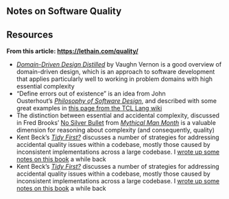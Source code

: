 
## Notes on Software Quality

## Resources

**From this article: https://lethain.com/quality/**

-  _[Domain-Driven Design Distilled](https://www.amazon.com/Domain-Driven-Design-Distilled-Vaughn-Vernon/dp/0134434420)_ by Vaughn Vernon is a good overview of domain-driven design, which is an approach to software development that applies particularly well to working in problem domains with high essential complexity
- “Define errors out of existence” is an idea from John Ousterhout’s _[Philosophy of Software Design](https://www.amazon.com/Philosophy-Software-Design-2nd-ebook/dp/B09B8LFKQL/)_, and described with some great examples in [this page from the TCL Lang wiki](https://wiki.tcl-lang.org/page/Define+Errors+Out+of+Existence)
- The distinction between essential and accidental complexity, discussed in Fred Brooks’ [No Silver Bullet](https://en.wikipedia.org/wiki/No_Silver_Bullet) from _[Mythical Man Month](https://www.amazon.com/Mythical-Man-Month-Software-Engineering-Anniversary/dp/0201835959)_ is a valuable dimension for reasoning about complexity (and consequently, quality)
- Kent Beck’s _[Tidy First?](https://www.amazon.com/Tidy-First-Personal-Exercise-Empirical/dp/1098151240)_ discusses a number of strategies for addressing accidental quality issues within a codebase, mostly those caused by inconsistent implementations across a large codebase. I [wrote up some notes on this book](https://lethain.com/notes-on-tidy-first/) a while back
- Kent Beck’s _[Tidy First?](https://www.amazon.com/Tidy-First-Personal-Exercise-Empirical/dp/1098151240)_ discusses a number of strategies for addressing accidental quality issues within a codebase, mostly those caused by inconsistent implementations across a large codebase. I [wrote up some notes on this book](https://lethain.com/notes-on-tidy-first/) a while back
